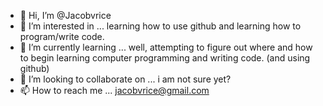 - 👋 Hi, I’m @Jacobvrice
- 👀 I’m interested in ... learning how to use github and learning how to program/write code.
- 🌱 I’m currently learning ... well, attempting to figure out where and how to begin learning computer programming and writing code. (and using github) 
- 💞️ I’m looking to collaborate on ... i am not sure yet?
- 📫 How to reach me ... jacobvrice@gmail.com

<!---
Jacobvrice/Jacobvrice is a ✨ special ✨ repository because its `README.md` (this file) appears on your GitHub profile.
You can click the Preview link to take a look at your changes.
--->
